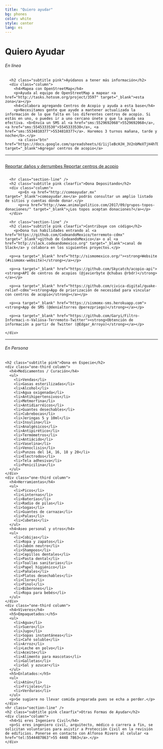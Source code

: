 ```yaml
---
title: "Quiero ayudar"
bg: phones
color: white
style: center
lang: es
---
```

<div class="row">
  <div class="row">
    <h1 class="title">Quiero <span class="black">Ayudar</span></h1>
  </div>

  <h6 class="categoria"> En línea </h6>
  <div class="en-linea">

      <h2 class="subtitle pink">Ayúdanos a tener más información</h2>
      <div class="column">
        <h4>Mapea con OpenStreetMap</h4>
        <p>Ayuda al equipo de OpenStreetMap a mapear <a href="http://tasks.hotosm.org/project/3597" target="_blank">esta zona</a></p>
        <h4>Colabora agregando Centros de Acopio y ayuda a esta base</h4>
        <p>Necesitamos gente que ayude a mantener actualizada la información de lo que falta en los diferentes centros de acopio. Si estás en uno, o puedes ir a uno cercano únete y que la ayuda sea efectiva. <b>Envía un SMS al <a href="sms:5529692068">5529692068</a>, <a href="sms:5545333530">5545333530</a>, <a href="sms:5534810377">5534810377</a>. Haremos 3 turnos mañana, tarde y noche</b>.</p>
          <a class="btn" href="https://docs.google.com/spreadsheets/d/1ijleBcHJH_3V2nbMeXTjH4hTDYsjcdodYvHqhTc8C8c/edit#gid=447869804" target="_blank">Agregar centros de acopio</a>
   </div>
   <hr class="section-line" />
   <div class="column">
          <p>
            <a class="btn" href="https://docs.google.com/spreadsheets/d/1ijleBcHJH_3V2nbMeXTjH4hTDYsjcdodYvHqhTc8C8c/edit#gid=0" target="_blank">
              Reportar daños y derrumbes
            </a>
            <a class="btn" href="https://docs.google.com/spreadsheets/d/1ijleBcHJH_3V2nbMeXTjH4hTDYsjcdodYvHqhTc8C8c/edit#gid=0" target="_blank">
              Reportar centros de acopio
            </a>
          </p>
      </div>

      <hr class="section-line" />
      <h2 class="subtitle pink clearfix">Dona Depositando</h2>
      <div class="column">
          <p>En <a href="http://comoayudar.mx" target="_blank">comoayudar.mx</a> podrás consultar un amplio listado de sitios y cuentas dónde donar.</p>
          <p><a href="http://www.animalpolitico.com/2017/09/grupos-topos-donaciones/" target="_blank">¿Los topos aceptan donaciones?</a></p>
      </div>

      <hr class="section-line" />
      <h2 class="subtitle pink clearfix">Contribuye con código</h2>
        <p>Dona tus habilidades entrando al <a href="https://github.com/CodeandoMexico/terremoto-cdmx" target="_blank">github de CodeandoMexico</a> o al <a href="http://slack.codeandomexico.org" target="_blank">canal de Slack</a> y colabora en los siguientes proyectos.</p>

      <p><a target="_blank" href="http://sismomexico.org/"><strong>Website (#sismomx-website)</strong></a></p>

      <p><a target="_blank" href="https://github.com/Skycatch/acopio-api"><strong>API de centros de acopios (@javierbyte @chubas @rbdr)</strong></a></p>

      <p><a target="_blank" href="https://github.com/civica-digital/quake-relief-cdmx"><strong>App de priorización de necesidad para vincular con centros de acopio</strong></a></p>

      <p><a target="_blank" href="https://sismomx-sms.herokuapp.com"><strong>App de SMS (@denialtorres @perezpriego)</strong></a></p>

      <p><a target="_blank" href="https://github.com/Garyi/Filtro-Informaci-n-Valiosa-Terremoto-Twitter"><strong>Obtención de información a partir de Twitter (@Edgar_Arroyo)</strong></a></p>

    </div>

<hr class="section-line">

<h6 class="categoria"> En Persona </h6>
  <div class="en-persona">

    <h2 class="subtitle pink">Dona en Especie</h2>
    <div class="one-third column">
      <h4>Medicamentos / Curación</h4>
      <ul>
        <li>Vendas</li>
        <li>Gasas esterilizadas</li>
        <li>Alcohol</li>
        <li>Agua oxigenada</li>
        <li>Antihipertensivos</li>
        <li>Metmorfina</li>
        <li>Antidiarréicos</li>
        <li>Guantes desechables</li>
        <li>Cubrebocas</li>
        <li>Jeringas 5 y 10ml</li>
        <li>Insulina</li>
        <li>Analgésicos</li>
        <li>Antipirético</li>
        <li>Termómetros</li>
        <li>Antiácido</li>
        <li>Vaselina</li>
        <li>Venoclisis</li>
        <li>Punzos del 14, 16, 18 y 20</li>
        <li>Electrodos</li>
        <li>Tela adhesiva</li>
        <li>Penicilina</li>
      </ul>
    </div>
    <div class="one-third column">
      <h4>Herramientas</h4>
      <ul>
        <li>Picos</li>
        <li>Linternas</li>
        <li>Baterías</li>
        <li>Radio de pilas</li>
        <li>Sogas</li>
        <li>Guantes de carnaza</li>
        <li>Palas</li>
        <li>Cubetas</li>
      </ul>
      <h4>Aseo personal y otros</h4>
      <ul>
        <li>Cobijas</li>
        <li>Ropa y zapatos</li>
        <li>Jabón neutro</li>
        <li>Shampoos</li>
        <li>Cepillos dentales</li>
        <li>Pasta dental</li>
        <li>Toallas sanitarias</li>
        <li>Papel higiénico</li>
        <li>Pañales</li>
        <li>Platos desechables</li>
        <li>Cloro</li>
        <li>Pinol</li>
        <li>Biberones</li>
        <li>Ropa para bebés</li>
      </ul>
    </div>
    <div class="one-third column">
      <h4>Víveres</h4>
      <h5>Empaquetados:</h5>
      <ul>
        <li>Agua</li>
        <li>Suero</li>
        <li>Jugo</li>
        <li>Sopas instantáneas</li>
        <li>Café soluble</li>
        <li>Arroz</li>
        <li>Leche en polvo</li>
        <li>Aceite</li>
        <li>Alimento para mascotas</li>
        <li>Galletas</li>
        <li>Sal y azucar</li>
      </ul>
      <h5>Enlatados:</h5>
      <ul>
        <li>Atún</li>
        <li>Frijoles</li>
        <li>Verduras</li>
      </ul>
      <p>Se sugiere no llevar comida preparada pues se echa a perder.</p>
    </div>
    <hr class="section-line" />
    <h2 class="subtitle pink clearfix">Otras Formas de Ayudar</h2>
    <div class="column">
      <h4>Si eres Ingeniero Civil</h4>
      <p>Si eres ingeniero civil, arquitecto, médico o carrera a fin, se solicitan voluntarios para asistir a Protección Civil en la revisión de edificios. Ponerse en contacto con Alfonso Rivero al celular <a href="tel:5544487863">55 4448 7863</a>.</p>
    </div>
  </div>
